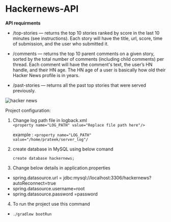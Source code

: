 # Hackernews-API
**API requirments**
- /top-stories — returns the top 10 stories ranked by score in the last 10 minutes (see instructions). Each story will have the title, url, score, time of submission, and the user who submitted it.

- /comments — returns the top 10 parent comments on a given story, sorted by the total number of comments (including child comments) per thread. Each comment will have the comment's text, the user’s HN handle, and their HN age. The HN age of a user is basically how old their Hacker News profile is in years.

- /past-stories — returns all the past top stories that were served previously.

![hacker news](https://user-images.githubusercontent.com/12758437/85059555-74868980-b1c1-11ea-9450-90b1e424e767.png)

Project configuration:
1. Change log path file in logback.xml  
  `<property name="LOG_PATH" value="Replace file path here"/>`

      example : `<property name="LOG_PATH" value="/home/prateek/server_log"/`

2. create database in MySQL using below comand

    ` create database hackernews; `

3. Change below details in application.properties
-   spring.datasource.url = jdbc:mysql://localhost:3306/hackernews?autoReconnect=true
-   spring.datasource.username=root
-   spring.datasource.password =password

4. To run the project use this command
  - `./gradlew bootRun`
